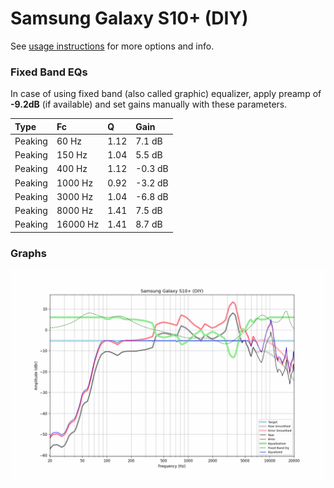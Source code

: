 # Samsung Galaxy S10+ (DIY)
See [usage instructions](https://github.com/jaakkopasanen/AutoEq#usage) for more options and info.

### Fixed Band EQs
In case of using fixed band (also called graphic) equalizer, apply preamp of **-9.2dB**
(if available) and set gains manually with these parameters.

| Type    | Fc       |    Q | Gain    |
|:--------|:---------|:-----|:--------|
| Peaking | 60 Hz    | 1.12 | 7.1 dB  |
| Peaking | 150 Hz   | 1.04 | 5.5 dB  |
| Peaking | 400 Hz   | 1.12 | -0.3 dB |
| Peaking | 1000 Hz  | 0.92 | -3.2 dB |
| Peaking | 3000 Hz  | 1.04 | -6.8 dB |
| Peaking | 8000 Hz  | 1.41 | 7.5 dB  |
| Peaking | 16000 Hz | 1.41 | 8.7 dB  |

### Graphs
![](./Samsung%20Galaxy%20S10+%20(DIY).png)